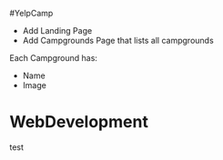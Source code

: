 #YelpCamp

* Add Landing Page
* Add Campgrounds Page that lists all campgrounds

Each Campground has:

* Name
* Image
# WebDevelopment
test
